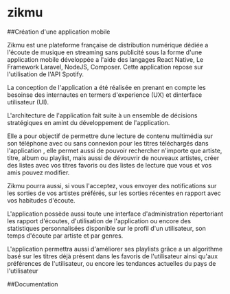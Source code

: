 # zikmu

##Création d'une application mobile

Zikmu est une plateforme française de distribution numérique dédiée a l'écoute de musique en streaming sans publicité sous la forme d'une application mobile développée a l'aide des langages React Native, Le Framework Laravel, NodeJS, Composer. Cette application repose sur l'utilisation de l'API Spotify.

La conception de l'application a été réalisée en prenant en compte les besoinse des internautes en termers d'experience (UX) et dinterface utilisateur (UI).

L'architecture de l'application fait suite à un ensemble de décisions stratégiques en amint du développement de l'application.

Elle a pour objectif de permettre dune lecture de contenu multimédia sur son téléphone avec ou sans connexion pour les titres téléchargés dans l'application , elle permet aussi de pouvoir rechercher n'importe que artiste, titre, album ou playlist, mais aussi de dévouvrir de nouveaux artistes, créer des listes avec vos titres favoris ou des listes de lecture que vous et vos amis pouvez modifier.

Zikmu pourra aussi, si vous l'acceptez, vous envoyer des notifications sur les sorties de vos artistes préférés, sur les sorties récentes en rapport avec vos habitudes d'écoute.

L'application possède aussi toute une interface d'administration répertoriant les rapport d'écoutes, d'utilisation de l'application ou encore des statistiques personnalisées disponible sur le profil d'un utilisateur, son temps d'écoute par artiste et par genres.

L'application permettra aussi d'améliorer ses playlists grâce a un algorithme basé sur les titres déjà présent dans les favoris de l'utilisateur ainsi qu'aux préférences de l'utilisateur, ou encore les tendances actuelles du pays de l'utilisateur

##Documentation 
